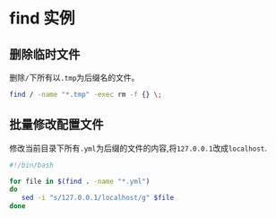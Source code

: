 # find 实例


## 删除临时文件

删除`/`下所有以`.tmp`为后缀名的文件。

```bash
find / -name "*.tmp" -exec rm -f {} \;
```
## 批量修改配置文件


修改当前目录下所有`.yml`为后缀的文件的内容,将`127.0.0.1`改成`localhost`.
```bash
#!/bin/bash

for file in $(find . -name "*.yml")
do
   sed -i "s/127.0.0.1/localhost/g" $file  
done
```